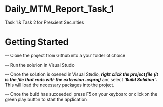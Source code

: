 # Daily_MTM_Report_Task_1

Task 1 & Task 2 for Prescient Securities

# Getting Started

-- Clone the project from Github into a your folder of choice

-- Run the solution in Visual Studio

-- Once the solution is opened in Visual Studio, **_right click the project file (it is the file that ends with the extension .csproj)_** and select **_'Build Solution'_.**
   This will load the necessary packages into the project.

-- Once the build has succeeded, press F5 on your keyboard or click on the green play button to start the application
